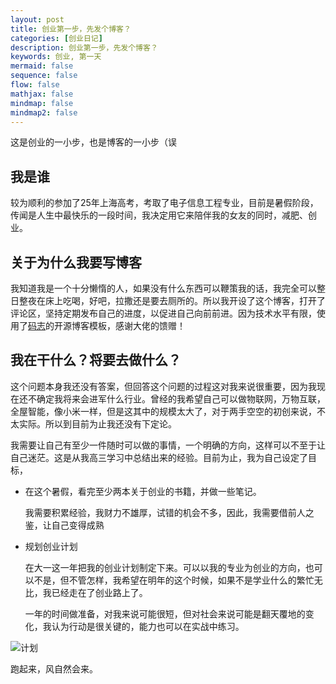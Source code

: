 ```yaml
---
layout: post
title: 创业第一步，先发个博客？
categories: [创业日记]
description: 创业第一步，先发个博客？
keywords: 创业, 第一天
mermaid: false
sequence: false
flow: false
mathjax: false
mindmap: false
mindmap2: false
---
```


这是创业的一小步，也是博客的一小步（误

## 我是谁

较为顺利的参加了25年上海高考，考取了电子信息工程专业，目前是暑假阶段，传闻是人生中最快乐的一段时间，我决定用它来陪伴我的女友的同时，减肥、创业。

## 关于为什么我要写博客

我知道我是一个十分懒惰的人，如果没有什么东西可以鞭策我的话，我完全可以整日整夜在床上吃喝，好吧，拉撒还是要去厕所的。所以我开设了这个博客，打开了评论区，坚持定期发布自己的进度，以促进自己向前前进。因为技术水平有限，使用了[码志][1]的开源博客模板，感谢大佬的馈赠！

## 我在干什么？将要去做什么？

这个问题本身我还没有答案，但回答这个问题的过程这对我来说很重要，因为我现在还不确定我将来会进军什么行业。曾经的我希望自己可以做物联网，万物互联，全屋智能，像小米一样，但是这其中的规模太大了，对于两手空空的初创来说，不太实际。所以到目前为止我还没有下定论。

我需要让自己有至少一件随时可以做的事情，一个明确的方向，这样可以不至于让自己迷茫。这是从我高三学习中总结出来的经验。目前为止，我为自己设定了目标，

- 在这个暑假，看完至少两本关于创业的书籍，并做一些笔记。

    我需要积累经验，我财力不雄厚，试错的机会不多，因此，我需要借前人之鉴，让自己变得成熟

- 规划创业计划

    在大一这一年把我的创业计划制定下来。可以以我的专业为创业的方向，也可以不是，但不管怎样，我希望在明年的这个时候，如果不是学业什么的繁忙无比，我已经走在了创业路上了。
    
    一年的时间做准备，对我来说可能很短，但对社会来说可能是翻天覆地的变化，我认为行动是很关键的，能力也可以在实战中练习。

![计划](https://media.easonjan.top/blog/post/first-day-to-start-a-business/目标.jpg)

跑起来，风自然会来。

[1]: https://mazhuang.org/